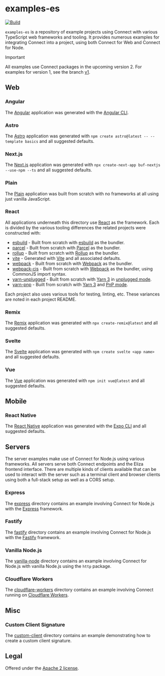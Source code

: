 examples-es
===========

[![Build](https://github.com/connectrpc/examples-es/actions/workflows/ci.yaml/badge.svg?branch=main)](https://github.com/connectrpc/examples-es/actions/workflows/ci.yaml)

`examples-es` is a repository of example projects using Connect with various TypeScript web frameworks and tooling.
It provides numerous examples for integrating Connect into a project, using both Connect for Web and Connect for Node.

> [!IMPORTANT]  
> All examples use Connect packages in the upcoming version 2. For examples for version 1, see the branch [v1](https://github.com/connectrpc/examples-es/tree/v1).

## Web

### Angular

The [Angular](https://angular.io) application was generated with the [Angular CLI](https://github.com/angular/angular-cli).

### Astro

The [Astro](astro) application was generated with `npm create astro@latest -- --template basics` and all suggested defaults.

### Next.js

The [Next.js](nextjs) application was generated with `npx create-next-app buf-nextjs --use-npm --ts` and all suggested defaults.

### Plain

The [Plain](plain) application was built from scratch with no frameworks at all using just vanilla JavaScript.

### React

All applications underneath this directory use [React](https://reactjs.org) as the framework.  Each is divided by the various
tooling differences the related projects were constructed with:

* [esbuild](react/esbuild) - Built from scratch with [esbuild](https://esbuild.github.io) as the bundler.
* [parcel](react/parcel) - Built from scratch with [Parcel](https://parceljs.org) as the bundler.
* [rollup](react/rollup) - Built from scratch with [Rollup](https://rollupjs.org) as the bundler.
* [vite](react/vite) - Generated with [Vite](https://github.com/vitejs/vite) and all associated defaults.
* [webpack](react/webpack) - Built from scratch with [Webpack](https://webpack.js.org) as the bundler.
* [webpack-cjs](react/webpack-cjs) - Built from scratch with [Webpack](https://webpack.js.org) as the bundler, using CommonJS import syntax.
* [yarn-unplugged](react/yarn-unplugged) - Built from scratch with [Yarn 3](https://yarnpkg.com) in [unplugged mode](https://yarnpkg.com/getting-started/migration#step-by-step).
* [yarn-pnp](react/yarn-pnp) - Built from scratch with [Yarn 3](https://yarnpkg.com) and [PnP mode](https://yarnpkg.com/features/pnp).

Each project also uses various tools for testing, linting, etc.  These variances are noted in each project README.

### Remix

The [Remix](remix) application was generated with `npx create-remix@latest` and all suggested defaults.

### Svelte

The [Svelte](svelte) application was generated with `npm create svelte <app name>` and all suggested defaults.

### Vue

The [Vue](vue) application was generated with `npm init vue@latest` and all suggested defaults.

## Mobile

### React Native

The [React Native](react-native) application was generated with the [Expo CLI](https://docs.expo.dev/workflow/expo-cli/) and all suggested defaults.

## Servers

The server examples make use of Connect for Node.js using various frameworks. All servers serve both Connect endpoints
and the Eliza frontend interface. There are multiple kinds of clients available that can be used to interact with the
server such as a terminal client and browser clients using both a full-stack setup as well as a CORS setup.

### Express

The [express](express) directory contains an example involving Connect for Node.js with the [Express](https://expressjs.com)
framework.

### Fastify

The [fastify](fastify) directory contains an example involving Connect for Node.js with the [Fastify](https://fastify.io)
framework.

### Vanilla Node.js

The [vanilla-node](vanilla-node) directory contains an example involving Connect for Node.js with vanilla Node.js using
the `http` package.

### Cloudflare Workers

The [cloudflare-workers](cloudflare-workers) directory contains an example involving Connect running on [Cloudflare Workers](https://workers.cloudflare.com).

## Misc

### Custom Client Signature

The [custom-client](custom-client) directory contains an example demonstrating how to create a custom client signature.

## Legal

Offered under the [Apache 2 license][license].

[license]: https://github.com/connectrpc/examples-es/blob/main/LICENSE.txt
